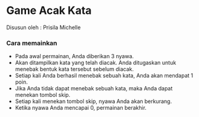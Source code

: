 # Game Acak Kata
Disusun oleh : Prisila Michelle

### Cara memainkan
- Pada awal permainan, Anda diberikan 3 nyawa.
- Akan ditampilkan kata yang telah diacak. Anda ditugaskan untuk menebak bentuk kata tersebut sebelum diacak.
- Setiap kali Anda berhasil menebak sebuah kata, Anda akan mendapat 1 poin.
- Jika Anda tidak dapat menebak sebuah kata, maka Anda dapat menekan tombol skip.
- Setiap kali menekan tombol skip, nyawa Anda akan berkurang.
- Ketika nyawa Anda mencapai 0, permainan berakhir.